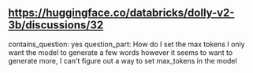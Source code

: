 ## https://huggingface.co/databricks/dolly-v2-3b/discussions/32

contains_question: yes
question_part: How do I set the max tokens I only want the model to generate a few words however it seems to want to generate more, I can't figure out a way to set max_tokens in the model
